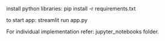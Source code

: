 
install python libraries: pip install -r requirements.txt

to start app: streamlit run app.py

For individual implementation refer: jupyter_notebooks folder.